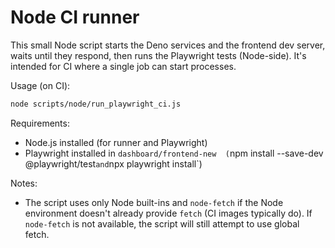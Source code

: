 # Node CI runner

This small Node script starts the Deno services and the frontend dev server,
waits until they respond, then runs the Playwright tests (Node-side). It's
intended for CI where a single job can start processes.

Usage (on CI):

```bash
node scripts/node/run_playwright_ci.js
```

Requirements:

- Node.js installed (for runner and Playwright)
- Playwright installed in `dashboard/frontend-new 
  (`npm install --save-dev @playwright/test` and `npx playwright install`)

Notes:

- The script uses only Node built-ins and `node-fetch` if the Node environment
  doesn't already provide `fetch` (CI images typically do). If `node-fetch` is
  not available, the script will still attempt to use global fetch.
